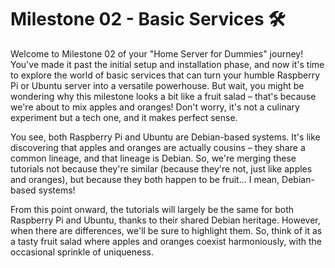 # Milestone 02 - Basic Services 🛠️

Welcome to Milestone 02 of your "Home Server for Dummies" journey! You've made it past the initial setup and installation phase, and now it's time to explore the world of basic services that can turn your humble Raspberry Pi or Ubuntu server into a versatile powerhouse. But wait, you might be wondering why this milestone looks a bit like a fruit salad – that's because we're about to mix apples and oranges! Don't worry, it's not a culinary experiment but a tech one, and it makes perfect sense.

You see, both Raspberry Pi and Ubuntu are Debian-based systems. It's like discovering that apples and oranges are actually cousins – they share a common lineage, and that lineage is Debian. So, we're merging these tutorials not because they're similar (because they're not, just like apples and oranges), but because they both happen to be fruit... I mean, Debian-based systems! 

From this point onward, the tutorials will largely be the same for both Raspberry Pi and Ubuntu, thanks to their shared Debian heritage. However, when there are differences, we'll be sure to highlight them. So, think of it as a tasty fruit salad where apples and oranges coexist harmoniously, with the occasional sprinkle of uniqueness.




